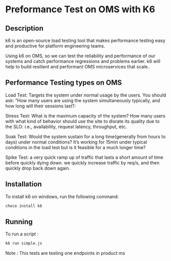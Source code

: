 # Preformance Test on OMS with K6

## Description
 k6 is an open-source load testing tool that makes performance testing easy and productive for platform engineering teams.

Using k6 on OMS, so we can test the reliability and performance of our systems and catch performance regressions and problems earlier. k6 will help to build resilient and performant OMS microservices that scale..

## Performance Testing types on OMS

Load Test: Targets the system under normal usage by the users. You should ask: “How many users are using the system simultaneously typically, and how long will their sessions last?:

Stress Test: What is the maximum capacity of the system? How many users with what kind of behavior should use the site to disrate its quality due to the SLO: i.e., availability, request latency, throughput, etc.

Soak Test: Would the system sustain for a long time(generally from hours to days) under normal conditions? It’s working for 15min under typical conditions in the load test but is it feasible for a much longer time?

Spike Test: a very quick ramp up of traffic that lasts a short amount of time before quickly dying down.
we quickly increase traffic by req/s, and then quickly drop back down again.

## Installation
To install k6 on windows, run the following command:
```bash
choco install k6
``` 

## Running 
To run a script : 
```bash
k6 run simple.js
``` 

Note : This tests are testing one endpoints in product ms